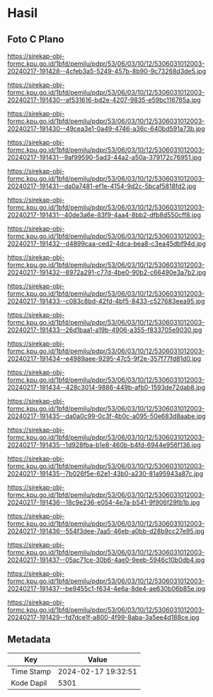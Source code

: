 # Hasil

## Foto C Plano

https://sirekap-obj-formc.kpu.go.id/1bfd/pemilu/pdpr/53/06/03/10/12/5306031012003-20240217-191428--4cfeb3a5-5249-457b-8b90-9c73268d3de5.jpg

https://sirekap-obj-formc.kpu.go.id/1bfd/pemilu/pdpr/53/06/03/10/12/5306031012003-20240217-191430--af531616-bd2e-4207-9835-e59bc116765a.jpg

https://sirekap-obj-formc.kpu.go.id/1bfd/pemilu/pdpr/53/06/03/10/12/5306031012003-20240217-191430--49cea3e1-0a49-4746-a36c-640bd591a73b.jpg

https://sirekap-obj-formc.kpu.go.id/1bfd/pemilu/pdpr/53/06/03/10/12/5306031012003-20240217-191431--9af99590-5ad3-44a2-a50a-379172c76951.jpg

https://sirekap-obj-formc.kpu.go.id/1bfd/pemilu/pdpr/53/06/03/10/12/5306031012003-20240217-191431--da0a7481-ef1e-4154-9d2c-5bcaf5818fd2.jpg

https://sirekap-obj-formc.kpu.go.id/1bfd/pemilu/pdpr/53/06/03/10/12/5306031012003-20240217-191431--40de3a6e-83f9-4aa4-8bb2-dfb8d550cff8.jpg

https://sirekap-obj-formc.kpu.go.id/1bfd/pemilu/pdpr/53/06/03/10/12/5306031012003-20240217-191432--d4899caa-ced2-4dca-bea8-c3ea45dbf94d.jpg

https://sirekap-obj-formc.kpu.go.id/1bfd/pemilu/pdpr/53/06/03/10/12/5306031012003-20240217-191432--8972a291-c77d-4be0-90b2-c66490e3a7b2.jpg

https://sirekap-obj-formc.kpu.go.id/1bfd/pemilu/pdpr/53/06/03/10/12/5306031012003-20240217-191433--c083c8bd-42fd-4bf5-8433-c527683eea95.jpg

https://sirekap-obj-formc.kpu.go.id/1bfd/pemilu/pdpr/53/06/03/10/12/5306031012003-20240217-191433--26d1baa1-a19b-4906-a355-f833705e9030.jpg

https://sirekap-obj-formc.kpu.go.id/1bfd/pemilu/pdpr/53/06/03/10/12/5306031012003-20240217-191434--e4989aee-9295-47c5-9f2e-357f77fd81d0.jpg

https://sirekap-obj-formc.kpu.go.id/1bfd/pemilu/pdpr/53/06/03/10/12/5306031012003-20240217-191434--428c3014-9886-449b-afb0-1593de72dab8.jpg

https://sirekap-obj-formc.kpu.go.id/1bfd/pemilu/pdpr/53/06/03/10/12/5306031012003-20240217-191435--da0a0c99-0c3f-4b0c-a095-50e683d8aabe.jpg

https://sirekap-obj-formc.kpu.go.id/1bfd/pemilu/pdpr/53/06/03/10/12/5306031012003-20240217-191435--1d928fba-b1e8-460b-b4fd-6944e956f136.jpg

https://sirekap-obj-formc.kpu.go.id/1bfd/pemilu/pdpr/53/06/03/10/12/5306031012003-20240217-191435--7b026f5e-62e1-43b0-a230-81a95943a87c.jpg

https://sirekap-obj-formc.kpu.go.id/1bfd/pemilu/pdpr/53/06/03/10/12/5306031012003-20240217-191436--18c9e236-e054-4e7a-b541-9f906f29fb1b.jpg

https://sirekap-obj-formc.kpu.go.id/1bfd/pemilu/pdpr/53/06/03/10/12/5306031012003-20240217-191436--554f3dee-7aa5-46eb-a0bb-d28b9cc27e95.jpg

https://sirekap-obj-formc.kpu.go.id/1bfd/pemilu/pdpr/53/06/03/10/12/5306031012003-20240217-191437--05ac71ce-30b6-4ae0-9eeb-5946c10b0db4.jpg

https://sirekap-obj-formc.kpu.go.id/1bfd/pemilu/pdpr/53/06/03/10/12/5306031012003-20240217-191437--be9455c1-f634-4e6a-8de4-ae630b06b85e.jpg

https://sirekap-obj-formc.kpu.go.id/1bfd/pemilu/pdpr/53/06/03/10/12/5306031012003-20240217-191429--fd7dce1f-a800-4f99-8aba-3a5ee4d188ce.jpg


## Metadata

| Key        | Value               |
| ---------- | ------------------- |
| Time Stamp | 2024-02-17 19:32:51 |
| Kode Dapil | 5301                |




